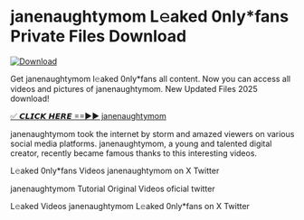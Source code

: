 # janenaughtymom L𝚎aked 0nly*fans Private Files Download

[![Download](https://i.imgur.com/PoXn3jX.png)](https://mediafirer.com/janenaughtymom)

Get janenaughtymom l𝚎aked 0nly*fans all content. Now you can access all videos and pictures of janenaughtymom. New Updated Files 2025 download!

[✅ 𝘾𝙇𝙄𝘾𝙆 𝙃𝙀𝙍𝙀 ==►► janenaughtymom](https://mediafirer.com/janenaughtymom)

janenaughtymom took the internet by storm and amazed viewers on various social media platforms. janenaughtymom, a young and talented digital creator, recently became famous thanks to this interesting videos.

L𝚎aked 0nly*fans Videos janenaughtymom on X Twitter

janenaughtymom Tutorial Original Videos oficial twitter

L𝚎aked Videos janenaughtymom L𝚎aked 0nly*fans on X Twitter